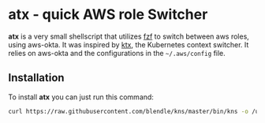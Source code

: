 # atx - quick AWS role Switcher
**atx** is a very small shellscript that utilizes [fzf](https://git.io/C4FBDw)
to switch between aws roles, using aws-okta. It was inspired by [ktx](https://github.com/blendle/kns), the Kubernetes context switcher. It relies on aws-okta and the configurations in the `~/.aws/config` file.

## Installation
To install **atx** you can just run this command:
```bash
curl https://raw.githubusercontent.com/blendle/kns/master/bin/kns -o /usr/local/bin/kns && chmod +x $_
```
